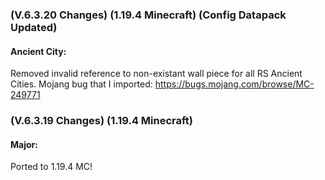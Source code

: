 ### **(V.6.3.20 Changes) (1.19.4 Minecraft) (Config Datapack Updated)**

#### Ancient City:
Removed invalid reference to non-existant wall piece for all RS Ancient Cities. Mojang bug that I imported: https://bugs.mojang.com/browse/MC-249771


### **(V.6.3.19 Changes) (1.19.4 Minecraft)**

#### Major:
Ported to 1.19.4 MC!

